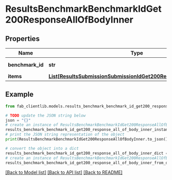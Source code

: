 # ResultsBenchmarkBenchmarkIdGet200ResponseAllOfBodyInner


## Properties

Name | Type | Description | Notes
------------ | ------------- | ------------- | -------------
**benchmark_id** | **str** | ID of benchmark. | [optional] 
**items** | [**List[ResultsSubmissionSubmissionIdGet200ResponseAllOfBodyInner]**](ResultsSubmissionSubmissionIdGet200ResponseAllOfBodyInner.md) |  | [optional] 

## Example

```python
from fab_clientlib.models.results_benchmark_benchmark_id_get200_response_all_of_body_inner import ResultsBenchmarkBenchmarkIdGet200ResponseAllOfBodyInner

# TODO update the JSON string below
json = "{}"
# create an instance of ResultsBenchmarkBenchmarkIdGet200ResponseAllOfBodyInner from a JSON string
results_benchmark_benchmark_id_get200_response_all_of_body_inner_instance = ResultsBenchmarkBenchmarkIdGet200ResponseAllOfBodyInner.from_json(json)
# print the JSON string representation of the object
print(ResultsBenchmarkBenchmarkIdGet200ResponseAllOfBodyInner.to_json())

# convert the object into a dict
results_benchmark_benchmark_id_get200_response_all_of_body_inner_dict = results_benchmark_benchmark_id_get200_response_all_of_body_inner_instance.to_dict()
# create an instance of ResultsBenchmarkBenchmarkIdGet200ResponseAllOfBodyInner from a dict
results_benchmark_benchmark_id_get200_response_all_of_body_inner_from_dict = ResultsBenchmarkBenchmarkIdGet200ResponseAllOfBodyInner.from_dict(results_benchmark_benchmark_id_get200_response_all_of_body_inner_dict)
```
[[Back to Model list]](../README.md#documentation-for-models) [[Back to API list]](../README.md#documentation-for-api-endpoints) [[Back to README]](../README.md)


